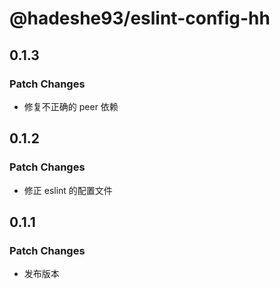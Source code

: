 # @hadeshe93/eslint-config-hh

## 0.1.3

### Patch Changes

- 修复不正确的 peer 依赖

## 0.1.2

### Patch Changes

- 修正 eslint 的配置文件

## 0.1.1

### Patch Changes

- 发布版本
